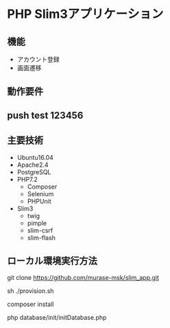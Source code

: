 # PHP Slim3アプリケーション

## 機能
  - アカウント登録
  - 画面遷移

## 動作要件

## push test 123456

## 主要技術
  - Ubuntu16.04
  - Apache2.4
  - PostgreSQL
  - PHP7.2
     - Composer
     - Selenium
     - PHPUnit
  - Slim3
    - twig
    - pimple
    - slim-csrf
    - slim-flash
    
## ローカル環境実行方法
git clone https://github.com/murase-msk/slim_app.git

sh ./provision.sh

composer install

php database/init/initDatabase.php


